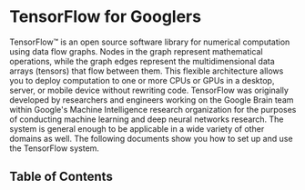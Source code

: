 # TensorFlow for Googlers

TensorFlow™ is an open source software library for numerical computation using
data flow graphs. Nodes in the graph represent mathematical operations, while
the graph edges represent the multidimensional data arrays (tensors) that flow
between them. This flexible architecture allows you to deploy computation to
one or more CPUs or GPUs in a desktop, server, or mobile device without
rewriting code. TensorFlow was originally developed by researchers and
engineers working on the Google Brain team within Google's Machine
Intelligence research organization for the purposes of conducting machine
learning and deep neural networks research. The system is general enough to be
applicable in a wide variety of other domains as well. The following documents
show you how to set up and use the TensorFlow system.

## Table of Contents
<!--#include virtual="sitemap.md" -->
